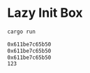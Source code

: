 # Lazy Init Box

```bash
cargo run
```

```bash
0x611be7c65b50
0x611be7c65b50
0x611be7c65b50
123
```

